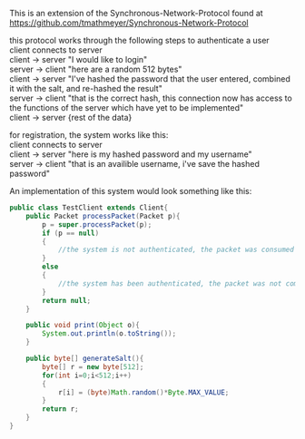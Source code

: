 This is an extension of the Synchronous-Network-Protocol found at https://github.com/tmathmeyer/Synchronous-Network-Protocol<br />

this protocol works through the following steps to authenticate a user<br />
client connects to server<br />
client -> server "I would like to login"<br />
server -> client "here are a random 512 bytes"<br />
client -> server "I've hashed the password that the user entered, combined it with the salt, and re-hashed the result"<br />
server -> client "that is the correct hash, this connection now has access to the functions of the server which have yet to be implemented"<br />
client -> server {rest of the data}<br />

for registration, the system works like this:<br />
client connects to server<br />
client -> server "here is my hashed password and my username"<br />
server -> client "that is an availible username, i've save the hashed password"<br />




An implementation of this system would look something like this:<br />

```java
public class TestClient extends Client{
	public Packet processPacket(Packet p){
		p = super.processPacket(p);
		if (p == null)
		{
			//the system is not authenticated, the packet was consumed in the process
		}
		else
		{
			//the system has been authenticated, the packet was not comsumed, and can be used
		}
		return null;
	}

	public void print(Object o){
		System.out.println(o.toString());
	}

	public byte[] generateSalt(){
		byte[] r = new byte[512];
		for(int i=0;i<512;i++)
		{
			r[i] = (byte)Math.random()*Byte.MAX_VALUE;
		}
		return r;
	}
}
```
